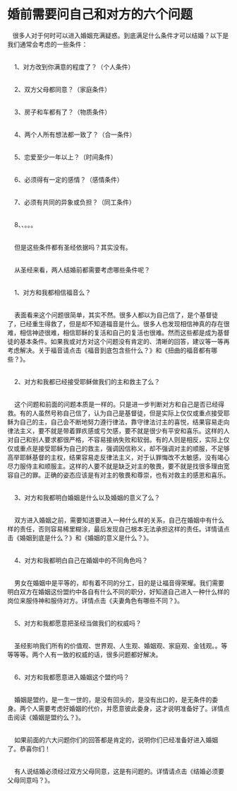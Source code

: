 # 婚前需要问自己和对方的六个问题



<p>&nbsp; &nbsp;很多人对于何时可以进入婚姻充满疑惑。到底满足什么条件才可以结婚？以下是我们通常会考虑的一些条件：</p>

<p><br />
&nbsp; &nbsp; 1、对方改到你满意的程度了？（个人条件）</p>

<p><br />
&nbsp; &nbsp; 2、双方父母都同意？（家庭条件）</p>

<p><br />
&nbsp; &nbsp; 3、房子和车都有了？（物质条件）</p>

<p><br />
&nbsp; &nbsp; 4、两个人所有想法都一致了？（合一条件）</p>

<p><br />
&nbsp; &nbsp; 5、恋爱至少一年以上？（时间条件）</p>

<p><br />
&nbsp; &nbsp; 6、必须得有一定的感情？（感情条件）</p>

<p><br />
&nbsp; &nbsp; 7、必须有共同的异象或负担？（同工条件）</p>

<p><br />
&nbsp; &nbsp; 8、、。。。</p>

<p><br />
&nbsp; &nbsp; 但是这些条件都有圣经依据吗？其实没有。</p>

<p><br />
&nbsp; &nbsp; 从圣经来看，两人结婚前都需要考虑哪些条件呢？</p>

<p><br />
&nbsp; &nbsp; 1、对方和我都相信福音么？</p>

<p><br />
&nbsp; &nbsp; 表面看来这个问题很简单，其实不然。很多人都以为自己信了，是个基督徒了，已经重生得救了，但是却不知道福音是什么。很多人也发现相信神真的存在很难，相信神迹很难，相信耶稣的复活和自己的复活也很难。然而这些都是成为基督徒的基本条件。如果我或对方对这个问题没有肯定的、清晰的回答，建议等一等再考虑解决。关于福音请点击《福音到底包含些什么？》和《扭曲的福音都有哪些？》。</p>

<p><br />
&nbsp; &nbsp; 2、对方和我都已经接受耶稣做我们的主和救主了么？</p>

<p><br />
&nbsp; &nbsp; 这个问题和前面的问题本质是一样的。只是进一步判断对方和自己是否已经得救。有的人虽然号称自己信了，认为自己是基督徒，但是实际上仅仅或重点接受耶稣为自己的主，自己会不断地努力遵行律法，靠守律法讨主的喜悦，结果容易走向律法主义，要不就是带着罪疚感或亏欠感，要不就是很少有平安和喜乐。这样的人对自己和别人要求都很严格，不容易接纳失败和软弱。有的人则是相反，实际上仅仅或重点是接受耶稣为自己的救主，强调因信称义，却不强调对主的顺服，不足够高举耶稣基督的主权，结果容易走反律法主义，对于认罪悔改不太敏感，没有竭心尽力服侍主和顺服主。这样的人要不就是缺乏对主的敬畏，要不就是找很多理由宽容自己的罪。正确的姿态应该是有对主的敬畏和尊崇，也有对救主的感恩和喜乐。</p>

<p><br />
&nbsp; &nbsp; 3、对方和我都明白婚姻是什么以及婚姻的意义了么？</p>

<p><br />
&nbsp; &nbsp; 双方进入婚姻之前，需要知道要进入一种什么样的关系，自己在婚姻中有什么样的责任，否则容易稀里糊涂，最后发现自己根本无法承担这样的责任。详情请点击《婚姻到底是什么？》和《婚姻的意义是什么？》。</p>

<p><br />
&nbsp; &nbsp; 4、对方和我都明白自己在婚姻中的不同角色吗？</p>

<p><br />
&nbsp; &nbsp; 男女在婚姻中是平等的，却有着不同的分工，目的是让福音得荣耀。我们需要明白双方在婚姻这份盟约中各自有什么不同的职分，好知道自己进入一种什么样的岗位来服侍神和服侍对方。详情点击《夫妻角色有哪些不同？》。</p>

<p><br />
&nbsp; &nbsp; 5、对方和我都愿意把圣经当做我们的权威吗？</p>

<p><br />
&nbsp; &nbsp; 圣经影响我们所有的价值观、世界观、人生观、婚姻观、家庭观、金钱观。。等等等等。两个人有一致的权威的话，很多问题都好解决。</p>

<p><br />
&nbsp; &nbsp; 6、对方和我都愿意进入婚姻这个盟约吗？</p>

<p><br />
&nbsp; &nbsp; 婚姻是盟约，是一生一世的，是没有回头的，是没有出口的，是无条件的委身。两个人需要考虑好婚姻的代价，并愿意彼此委身，这才说明准备好了。详情点击阅读《婚姻是盟约么？》。</p>

<p><br />
&nbsp; &nbsp; 如果前面的六大问题你们的回答都是肯定的，说明你们已经准备好进入婚姻了。恭喜你们！</p>

<p><br />
&nbsp; &nbsp; 有人说结婚必须经过双方父母同意，这是有问题的。详情请点击《结婚必须要父母同意吗？》。</p>